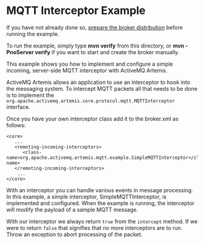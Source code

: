 # MQTT Interceptor Example

If you have not already done so, [prepare the broker distribution](../../../../README.md#getting-started) before running the example.

To run the example, simply type **mvn verify** from this directory, or **mvn -PnoServer verify** if you want to start and create the broker manually.

This example shows you how to implement and configure a simple incoming, server-side MQTT interceptor with ActiveMQ Artemis.

ActiveMQ Artemis allows an application to use an interceptor to hook into the messaging system. To intercept MQTT packets all that needs to be done is to implement the `org.apache.activemq.artemis.core.protocol.mqtt.MQTTInterceptor` interface.

Once you have your own interceptor class add it to the broker.xml as follows:

    <core>
       ...
       <remoting-incoming-interceptors>
          <class-name>org.apache.activemq.artemis.mqtt.example.SimpleMQTTInterceptor</class-name>
       </remoting-incoming-interceptors>
        ...
    </core>

With an interceptor you can handle various events in message processing. In this example, a simple interceptor, SimpleMQTTInterceptor, is implemented and configured. When the example is running, the interceptor will modify the payload of a sample MQTT message.

With our interceptor we always return `true` from the `intercept` method. If we were to return `false` that signifies that no more interceptors are to run. Throw an exception to abort processing of the packet.